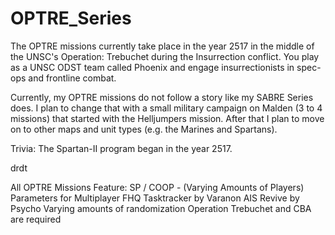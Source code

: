 # OPTRE_Series
The OPTRE missions currently take place in the year 2517 in the middle of the UNSC's Operation: Trebuchet during the Insurrection conflict. You play as a UNSC ODST team called Phoenix and engage insurrectionists in spec-ops and frontline combat.

Currently, my OPTRE missions do not follow a story like my SABRE Series does. I plan to change that with a small military campaign on Malden (3 to 4 missions) that started with the Helljumpers mission. After that I plan to move on to other maps and unit types (e.g. the Marines and Spartans).

Trivia: The Spartan-II program began in the year 2517.


drdt





All OPTRE Missions Feature:
SP / COOP - (Varying Amounts of Players)
Parameters for Multiplayer 
  FHQ Tasktracker by Varanon
  AIS Revive by Psycho
  Varying amounts of randomization
  Operation Trebuchet and CBA are required
